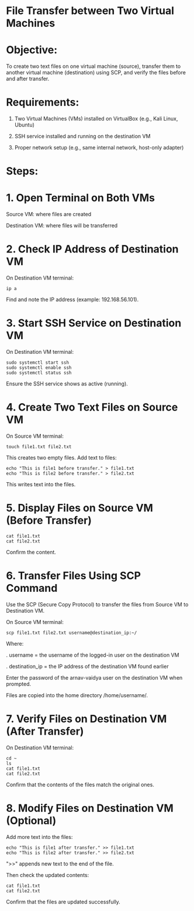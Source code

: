 # File Transfer between Two Virtual Machines

# Objective:
To create two text files on one virtual machine (source),
transfer them to another virtual machine (destination) using SCP,
and verify the files before and after transfer.

# Requirements:
1. Two Virtual Machines (VMs) installed on VirtualBox (e.g., Kali Linux, Ubuntu)

2. SSH service installed and running on the destination VM

3. Proper network setup (e.g., same internal network, host-only adapter)

# Steps:

# 1. Open Terminal on Both VMs
Source VM: where files are created

Destination VM: where files will be transferred

# 2. Check IP Address of Destination VM
On Destination VM terminal:

    ip a

Find and note the IP address (example: 192.168.56.101).

# 3. Start SSH Service on Destination VM
On Destination VM terminal:

    sudo systemctl start ssh
    sudo systemctl enable ssh
    sudo systemctl status ssh

Ensure the SSH service shows as active (running).

# 4. Create Two Text Files on Source VM
On Source VM terminal:

    touch file1.txt file2.txt

This creates two empty files.
Add text to files:

    echo "This is file1 before transfer." > file1.txt
    echo "This is file2 before transfer." > file2.txt

This writes text into the files.

# 5. Display Files on Source VM (Before Transfer)

    cat file1.txt
    cat file2.txt

Confirm the content.

# 6. Transfer Files Using SCP Command
Use the SCP (Secure Copy Protocol) to transfer the files from Source VM to Destination VM.

On Source VM terminal:

    scp file1.txt file2.txt username@destination_ip:~/

Where:

. username = the username of the logged-in user on the destination VM

. destination_ip = the IP address of the destination VM found earlier

Enter the password of the arnav-vaidya user on the destination VM when prompted.

Files are copied into the home directory /home/username/.

# 7. Verify Files on Destination VM (After Transfer)
On Destination VM terminal:

    cd ~
    ls
    cat file1.txt
    cat file2.txt

Confirm that the contents of the files match the original ones.

# 8. Modify Files on Destination VM (Optional)
Add more text into the files:

    echo "This is file1 after transfer." >> file1.txt
    echo "This is file2 after transfer." >> file2.txt

">>" appends new text to the end of the file.

Then check the updated contents:

    cat file1.txt
    cat file2.txt

Confirm that the files are updated successfully.
